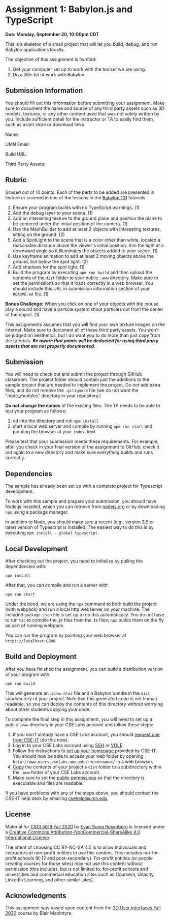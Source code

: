 # Assignment 1: Babylon.js and TypeScript

**Due: Monday, September 20, 10:00pm CDT**

This is a skeleton of a small project that will let you build, debug, and run Babylon applications locally.

The objective of this assignment is twofold:
1. Get your computer set up to work with the toolset we are using.
2. Do a little bit of work with Babylon.

## Submission Information

You should fill out this information before submitting your assignment.  Make sure to document the name and source of any third party assets such as 3D models, textures, or any other content used that was not solely written by you.  Include sufficient detail for the instructor or TA to easily find them, such as asset store or download links.

Name: 

UMN Email:

Build URL:

Third Party Assets:

## Rubric

Graded out of 10 points. Each of the parts to be added are presented in lecture or covered in one of the lessons in the [Babylon 101](https://doc.babylonjs.com/babylon101/) tutorials.

1. Ensure your program builds with no TypeScript warnings. (1)
2. Add the debug layer to your scene. (1)
3. Add an interesting texture to the ground plane and position the plane to be centered under the initial position of the camera. (1)
5. Use the MeshBuilder to add at least 2 objects with interesting textures, sitting on the ground. (2)
5. Add a SpotLight to the scene that is a color other than white, located a reasonable distance above the viewer's initial position.  Aim the light at a downward angle so it illuminates the objects added to your scene. (1)
6. Use keyframe animation to add at least 2 moving objects above the ground, but below the spot light. (2)
7. Add shadows for the spot light. (1)
8. Build the program by executing `npm run build` and then upload the contents of the `dist` folder to your public `.www` directory.  Make sure to set the permissions so that it loads correctly in a web browser.  You should include this URL in submission information section of your `README.md` file. (1)

**Bonus Challenge:** When you click on one of your objects with the mouse, play a sound and have a particle system shoot particles out from the center of the object. (1)

This assignments assumes that you will find your own texture images on the internet.  Make sure to document all of these third party assets. You won't be judged on aesthetics, but I do want you to do more than just copy from the tutorials.  ***Be aware that points will be deducted for using third party assets that are not properly documented.***

## Submission

You will need to check out and submit the project through GitHub classroom.  The project folder should contain just the additions to the sample project that are needed to implement the project.  Do not add extra files, and do not remove the `.gitignore` file (we do not want the "node_modules" directory in your repository.)

**Do not change the names** of the existing files.  The TA needs to be able to test your program as follows:

1. cd into the directory and run ```npm install```
2. start a local web server and compile by running ```npm run start``` and pointing the browser at your ```index.html```

Please test that your submission meets these requirements.  For example, after you check in your final version of the assignment to GitHub, check it out again to a new directory and make sure everything builds and runs correctly.

## Dependencies

The sample has already been set up with a complete project for Typescript development.

To work with this sample and prepare your submission, you should have Node.js installed, which you can retrieve from [nodejs.org](http://nodejs.org) or by downloading `npm` using a package manager.

In addition to Node, you should make sure a recent (e.g., version 3.9 or later) version of Typescript is installed.  The easiest way to do this is by executing `npm install --global typescript`.

## Local Development 

After checking out the project, you need to initialize by pulling the dependencies with:
```
npm install
```

After that, you can compile and run a server with:
```
npm run start
```

Under the hood, we are using the `npx` command to both build the project (with webpack) and run a local http webserver on your machine.  The included ```package.json``` file is set up to do this automatically.  You do not have to run ```tsc``` to compile the .js files from the .ts files;  ```npx``` builds them on the fly as part of running webpack.

You can run the program by pointing your web browser at ```https://localhost:8080```.

## Build and Deployment

After you have finished the assignment, you can build a distribution version of your program with:

```
npm run build
```

This will generate an `index.html` file and a Babylon bundle in the `dist` subdirectory of your project.  Note that this generated code is not human readable, so you can deploy the contents of this directory without worrying about other students copying your code.

To complete the final step in this assignment, you will need to set up a public `.www` directory in your CSE Labs account and follow these steps:

1. If you don’t already have a CSE Labs account, you should [request one from CSE-IT](https://cseit.umn.edu/knowledge-help/account-access) (do this now). 
2. Log in to your CSE Labs account using [SSH](https://cseit.umn.edu/knowledge-help/learn-about-ssh) or [VOLE](https://vole.cse.umn.edu/). 
3. Follow the instructions to [set up your homepage](https://cseit.umn.edu/knowledge-help/homepages-cs-cselabs) provided by CSE-IT. You should now be able to access your web folder by opening `http://www-users.cselabs.umn.edu/~<username>/` in a web browser.
4. [Copy](https://cseit.umn.edu/knowledge-help/transfer-file) the contents of your project's `dist` folder to a subdirectory within the `.www` folder of your CSE Labs account.
5. Make sure to set the [public permissions](https://cseit.umn.edu/knowledge-help/homepages-cs-cselabs) so that the directory is executable and files are readable.

If you have problems with any of the steps above, you should contact the CSE-IT help desk by emailing [csehelp@umn.edu](mailto:csehelp@umn.edu).  

## License

Material for [CSCI 5619 Fall 2020](https://canvas.umn.edu/courses/194179) by [Evan Suma Rosenberg](https://illusioneering.umn.edu/) is licensed under a [Creative Commons Attribution-NonCommercial-ShareAlike 4.0 International License](http://creativecommons.org/licenses/by-nc-sa/4.0/).

The intent of choosing CC BY-NC-SA 4.0 is to allow individuals and instructors at non-profit entities to use this content.  This includes not-for-profit schools (K-12 and post-secondary). For-profit entities (or people creating courses for those sites) may not use this content without permission (this includes, but is not limited to, for-profit schools and universities and commercial education sites such as Coursera, Udacity, LinkedIn Learning, and other similar sites).   

## Acknowledgments

This assignment was based upon content from the [3D User Interfaces Fall 2020](https://github.blairmacintyre.me/3dui-class-f20) course by Blair MacIntyre.
